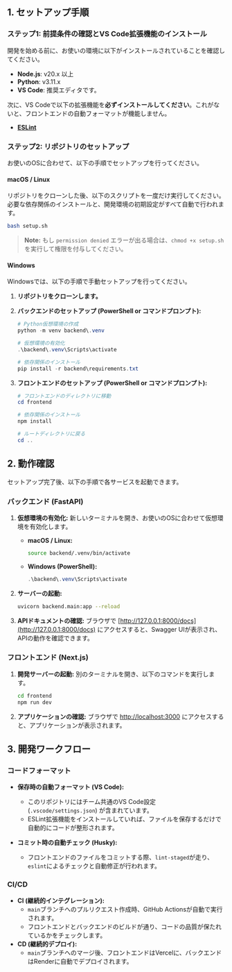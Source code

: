 ## 1. セットアップ手順

### ステップ1: 前提条件の確認とVS Code拡張機能のインストール

開発を始める前に、お使いの環境に以下がインストールされていることを確認してください。

* **Node.js**: v20.x 以上
* **Python**: v3.11.x
* **VS Code**: 推奨エディタです。

次に、VS Codeで以下の拡張機能を**必ずインストールしてください**。これがないと、フロントエンドの自動フォーマットが機能しません。

* **[ESLint](https://marketplace.visualstudio.com/items?itemName=dbaeumer.vscode-eslint)**

### ステップ2: リポジトリのセットアップ

お使いのOSに合わせて、以下の手順でセットアップを行ってください。

#### macOS / Linux

リポジトリをクローンした後、以下のスクリプトを一度だけ実行してください。
必要な依存関係のインストールと、開発環境の初期設定がすべて自動で行われます。

```bash
bash setup.sh
```
> **Note:**
> もし `permission denied` エラーが出る場合は、`chmod +x setup.sh` を実行して権限を付与してください。

#### Windows

Windowsでは、以下の手順で手動セットアップを行ってください。

1.  **リポジトリをクローンします。**

2.  **バックエンドのセットアップ (PowerShell or コマンドプロンプト):**
    ```powershell
    # Python仮想環境の作成
    python -m venv backend\.venv

    # 仮想環境の有効化
    .\backend\.venv\Scripts\activate

    # 依存関係のインストール
    pip install -r backend\requirements.txt
    ```

3.  **フロントエンドのセットアップ (PowerShell or コマンドプロンプト):**
    ```powershell
    # フロントエンドのディレクトリに移動
    cd frontend

    # 依存関係のインストール
    npm install

    # ルートディレクトリに戻る
    cd ..
    ```

## 2. 動作確認

セットアップ完了後、以下の手順で各サービスを起動できます。

### バックエンド (FastAPI)

1.  **仮想環境の有効化:**
    新しいターミナルを開き、お使いのOSに合わせて仮想環境を有効化します。

    *   **macOS / Linux:**
        ```bash
        source backend/.venv/bin/activate
        ```
    *   **Windows (PowerShell):**
        ```powershell
        .\backend\.venv\Scripts\activate
        ```

2.  **サーバーの起動:**
    ```bash
    uvicorn backend.main:app --reload
    ```

3.  **APIドキュメントの確認:**
    ブラウザで [http://127.0.0.1:8000/docs](http://127.0.0.1:8000/docs) にアクセスすると、Swagger UIが表示され、APIの動作を確認できます。

### フロントエンド (Next.js)

1.  **開発サーバーの起動:**
    別のターミナルを開き、以下のコマンドを実行します。
    ```bash
    cd frontend
    npm run dev
    ```

2.  **アプリケーションの確認:**
    ブラウザで [http://localhost:3000](http://localhost:3000) にアクセスすると、アプリケーションが表示されます。

## 3. 開発ワークフロー

### コードフォーマット

*   **保存時の自動フォーマット (VS Code):**
    *   このリポジトリにはチーム共通のVS Code設定 (`.vscode/settings.json`) が含まれています。
    *   ESLint拡張機能をインストールしていれば、ファイルを保存するだけで自動的にコードが整形されます。

*   **コミット時の自動チェック (Husky):**
    *   フロントエンドのファイルをコミットする際、`lint-staged`が走り、`eslint`によるチェックと自動修正が行われます。

### CI/CD

*   **CI (継続的インテグレーション):**
    *   `main`ブランチへのプルリクエスト作成時、GitHub Actionsが自動で実行されます。
    *   フロントエンドとバックエンドのビルドが通り、コードの品質が保たれているかをチェックします。
*   **CD (継続的デプロイ):**
    *   `main`ブランチへのマージ後、フロントエンドはVercelに、バックエンドはRenderに自動でデプロイされます。
